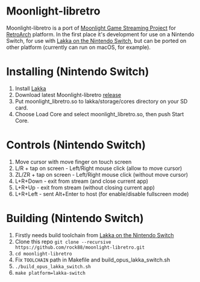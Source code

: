 # Moonlight-libretro

Moonlight-libretro is a port of [Moonlight Game Streaming Project](https://github.com/moonlight-stream "Moonlight Game Streaming Project") for [RetroArch](https://www.retroarch.com "RetroArch") platform.
In the first place it's development for use on a Nintendo Switch, for use with [Lakka on the Nintendo Switch](https://lakka-switch.github.io/documentation/ "Lakka on the Nintendo Switch"), but can be ported on other platform (currently can run on macOS, for example).

# Installing (Nintendo Switch)
1. Install [Lakka](https://lakka-switch.github.io/documentation/installation.html "Lakka")
2. Download latest Moonlight-libretro [release](https://github.com/rock88/moonlight-libretro/releases "release")
3. Put moonlight_libretro.so to lakka/storage/cores directory on your SD card.
4. Choose Load Core and select moonlight_libretro.so, then push Start Core.

# Controls (Nintendo Switch)
1. Move cursor with move finger on touch screen
2. L/R + tap on screen - Left/Right mouse click (allow to move cursor)
3. ZL/ZR + tap on screen - Left/Right mouse click (without move cursor)
4. L+R+Down - exit from stream (and close current app)
5. L+R+Up - exit from stream (without closing current app)
6. L+R+Left - sent Alt+Enter to host (for enable/disable fullscreen mode)

# Building (Nintendo Switch)
1. Firstly needs build toolchain from [Lakka on the Nintendo Switch](https://github.com/lakka-switch/Lakka-LibreELEC)
2. Clone this repo `git clone --recursive https://github.com/rock88/moonlight-libretro.git`
3. `cd moonlight-libretro`
4. Fix `TOOLCHAIN` path in Makefile and build_opus_lakka_switch.sh
5. `./build_opus_lakka_switch.sh`
6. `make platform=lakka-switch`
